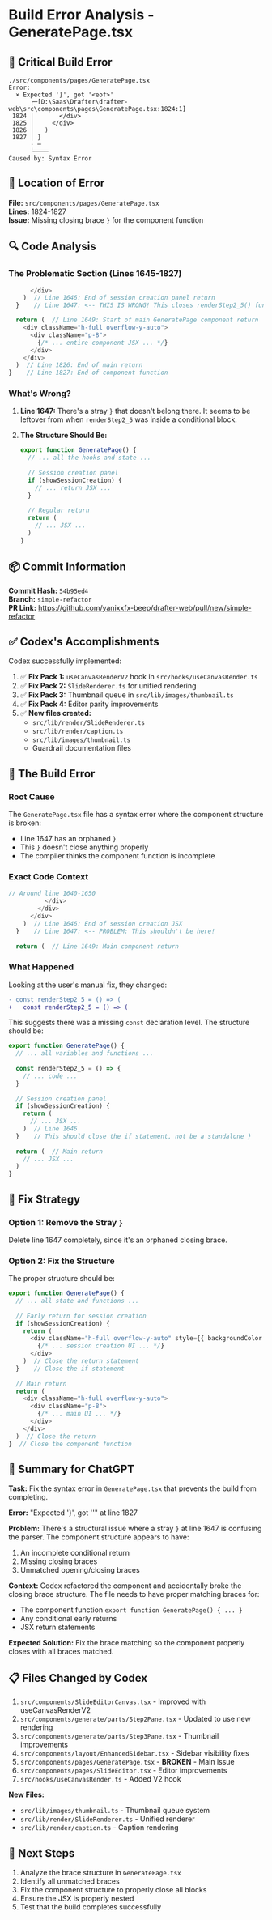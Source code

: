 # Build Error Analysis - GeneratePage.tsx

## 🚨 Critical Build Error

```
./src/components/pages/GeneratePage.tsx
Error: 
  × Expected '}', got '<eof>'
      ╭─[D:\Saas\Drafter\drafter-web\src\components\pages\GeneratePage.tsx:1824:1]
 1824 │       </div>
 1825 │     </div>
 1826 │   )
 1827 │ }
      · ─
      ╰────
Caused by: Syntax Error
```

## 📍 Location of Error

**File:** `src/components/pages/GeneratePage.tsx`  
**Lines:** 1824-1827  
**Issue:** Missing closing brace `}` for the component function

## 🔍 Code Analysis

### The Problematic Section (Lines 1645-1827)

```typescript
      </div>
    )  // Line 1646: End of session creation panel return
  }    // Line 1647: <-- THIS IS WRONG! This closes renderStep2_5() function

  return (  // Line 1649: Start of main GeneratePage component return
    <div className="h-full overflow-y-auto">
      <div className="p-8">
        {/* ... entire component JSX ... */}
      </div>
    </div>
  )  // Line 1826: End of main return
}    // Line 1827: End of component function
```

### What's Wrong?

1. **Line 1647:** There's a stray `}` that doesn't belong there. It seems to be leftover from when `renderStep2_5` was inside a conditional block.

2. **The Structure Should Be:**
   ```typescript
   export function GeneratePage() {
     // ... all the hooks and state ...
     
     // Session creation panel
     if (showSessionCreation) {
       // ... return JSX ...
     }
     
     // Regular return
     return (
       // ... JSX ...
     )
   }
   ```

## 📦 Commit Information

**Commit Hash:** `54b95ed4`  
**Branch:** `simple-refactor`  
**PR Link:** https://github.com/yanixxfx-beep/drafter-web/pull/new/simple-refactor

## ✅ Codex's Accomplishments

Codex successfully implemented:
1. ✅ **Fix Pack 1:** `useCanvasRenderV2` hook in `src/hooks/useCanvasRender.ts`
2. ✅ **Fix Pack 2:** `SlideRenderer.ts` for unified rendering
3. ✅ **Fix Pack 3:** Thumbnail queue in `src/lib/images/thumbnail.ts`
4. ✅ **Fix Pack 4:** Editor parity improvements
5. ✅ **New files created:**
   - `src/lib/render/SlideRenderer.ts`
   - `src/lib/render/caption.ts`
   - `src/lib/images/thumbnail.ts`
   - Guardrail documentation files

## 🐛 The Build Error

### Root Cause
The `GeneratePage.tsx` file has a syntax error where the component structure is broken:
- Line 1647 has an orphaned `}` 
- This `}` doesn't close anything properly
- The compiler thinks the component function is incomplete

### Exact Code Context

```typescript
// Around line 1640-1650
          </div>
        </div>
      </div>
    )  // Line 1646: End of session creation JSX
  }    // Line 1647: <-- PROBLEM: This shouldn't be here!
  
  return (  // Line 1649: Main component return
```

### What Happened

Looking at the user's manual fix, they changed:
```diff
- const renderStep2_5 = () => (
+   const renderStep2_5 = () => (
```

This suggests there was a missing `const` declaration level. The structure should be:

```typescript
export function GeneratePage() {
  // ... all variables and functions ...
  
  const renderStep2_5 = () => {
    // ... code ...
  }
  
  // Session creation panel
  if (showSessionCreation) {
    return (
      // ... JSX ...
    )  // Line 1646
  }    // This should close the if statement, not be a standalone }
  
  return (  // Main return
    // ... JSX ...
  )
}
```

## 🔧 Fix Strategy

### Option 1: Remove the Stray `}`
Delete line 1647 completely, since it's an orphaned closing brace.

### Option 2: Fix the Structure
The proper structure should be:

```typescript
export function GeneratePage() {
  // ... all state and functions ...
  
  // Early return for session creation
  if (showSessionCreation) {
    return (
      <div className="h-full overflow-y-auto" style={{ backgroundColor: colors.background }}>
        {/* ... session creation UI ... */}
      </div>
    )  // Close the return statement
  }    // Close the if statement
  
  // Main return
  return (
    <div className="h-full overflow-y-auto">
      <div className="p-8">
        {/* ... main UI ... */}
      </div>
    </div>
  )  // Close the return
}  // Close the component function
```

## 🎯 Summary for ChatGPT

**Task:** Fix the syntax error in `GeneratePage.tsx` that prevents the build from completing.

**Error:** "Expected '}', got '<eof>'" at line 1827

**Problem:** There's a structural issue where a stray `}` at line 1647 is confusing the parser. The component structure appears to have:
1. An incomplete conditional return
2. Missing closing braces
3. Unmatched opening/closing braces

**Context:** Codex refactored the component and accidentally broke the closing brace structure. The file needs to have proper matching braces for:
- The component function `export function GeneratePage() { ... }`
- Any conditional early returns
- JSX return statements

**Expected Solution:** Fix the brace matching so the component properly closes with all braces matched.

## 📋 Files Changed by Codex

1. `src/components/SlideEditorCanvas.tsx` - Improved with useCanvasRenderV2
2. `src/components/generate/parts/Step2Pane.tsx` - Updated to use new rendering
3. `src/components/generate/parts/Step3Pane.tsx` - Thumbnail improvements
4. `src/components/layout/EnhancedSidebar.tsx` - Sidebar visibility fixes
5. `src/components/pages/GeneratePage.tsx` - **BROKEN** - Main issue
6. `src/components/pages/SlideEditor.tsx` - Editor improvements
7. `src/hooks/useCanvasRender.ts` - Added V2 hook

**New Files:**
- `src/lib/images/thumbnail.ts` - Thumbnail queue system
- `src/lib/render/SlideRenderer.ts` - Unified renderer
- `src/lib/render/caption.ts` - Caption rendering

## 🚀 Next Steps

1. Analyze the brace structure in `GeneratePage.tsx`
2. Identify all unmatched braces
3. Fix the component structure to properly close all blocks
4. Ensure the JSX is properly nested
5. Test that the build completes successfully


